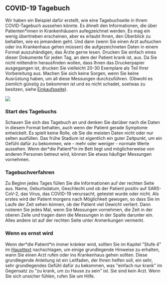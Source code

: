 ## COVID-19 Tagebuch

Wir haben ein Beispiel dafür erstellt, wie eine Tagebuchseite in Ihrem COVID-Tagebuch aussehen könnte. Es ähnelt den Informationen, die über Patienten\*innen in Krankenhäusern aufegzeichnet werden. Es mag ein wenig übertrieben erscheinen, aber es erlaubt Ihnen, den Überblick zu behalten, wie es jemandem geht. Und dann (wenn Sie einen Arzt aufsuchen oder ins Krankenhaus gehen müssen) die aufgezeichneten Daten in einem Format auszuhändigen, das Ärzte gerne lesen. Drucken Sie einfach eines dieser Dokumente für jeden Tag, an dem der Patient krank ist, aus. Da Sie nicht mittendrin herausfinden wollen, dass Ihnen das Druckerpapier ausgegangen ist, drucken Sie vielleicht 20-30 Exemplare als Teil Ihrer Vorbereitung aus. Machen Sie sich keine Sorgen, wenn Sie keine Ausrüstung haben, um all diese Messungen durchzuführen. (Obwohl es ziemlich günstig zu bekommen ist und es nicht schadet, soetwas zu besitzen, siehe [Einkaufsseite](/Shopping)).

<a href="/images/covid-diary.pdf"><img style="border: 2px einfarbig schwarz; Schlagschatten(16px 16px 10px schwarz)" src="/images/covid-diary.png"></a>

### Start des Tagebuchs

Schauen Sie sich das Tagebuch an und denken Sie darüber nach die Daten in diesem Format behalten, auch wenn der Patient gerade Symptome entwickelt. Es spielt keine Rolle, ob Sie die meisten Daten nicht oder nur selten ausfüllen. Das frühe Stadium ist eigentlich ein guter Zeitpunkt, um ein Gefühl dafür zu bekommen, wie - mehr oder weniger - normale Werte aussehen. Wenn der\*die Patient\*in im Bett liegt und möglicherweise von anderen Personen betreut wird, können Sie etwas häufiger Messungen vornehmen.

### Tagebuchverfahren

Zu Beginn jedes Tages füllen Sie die Informationen auf der rechten Seite aus. Name, Geburtsdatum, Geschlecht und ob der Patient positiv auf SARS-CoV-2, das Virus, das COVID-19 verursacht, getestet wurde oder nicht. Als erstes wird der Patient morgens nach Möglichkeit gewogen, so dass Sie im Laufe der Zeit sehen können, ob der Patient viel Gewicht verliert. Dann notieren Sie jedes Mal, wenn Sie Messungen vornehmen, die Zeit in der oberen Zeile und tragen dann die Messungen in der Spalte darunter ein. Alles andere ist auf der rechten Seite unter Anmerkungen vermerkt. 

### Wenn es ernst wird

Wenn der\*die Patient\*in immer kränker wird, sollten Sie im Kapitel "Stufe 4" im [Haupttext](/) nachschlagen, um einige grundlegende Hinweise zu erhalten, wann Sie einen Arzt rufen oder ins Krankenhaus gehen sollten. Diese grundlegende Anleitung ist ein Leitfaden, der Ihnen helfen soll, ein sehr, sehr grundlegendes Gefühl dafür zu bekommen, was "einfach nur krank" im Gegensatz zu "zu krank, um zu Hause zu sein" ist. Sie sind kein Arzt. Wenn Sie sich unsicher fühlen, rufen Sie um Hilfe.
